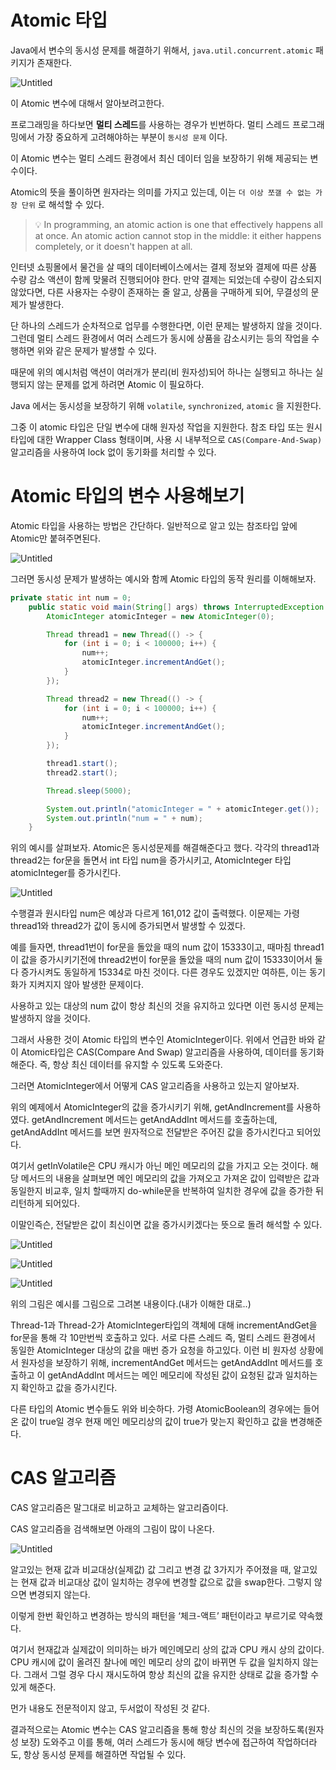 # Atomic 타입

Java에서 변수의 동시성 문제를 해결하기 위해서, `java.util.concurrent.atomic` 패키지가 존재한다.

![Untitled](Atomic%20타입/Untitled.png)

이 Atomic 변수에 대해서 알아보려고한다.

프로그래밍을 하다보면 **멀티 스레드**를 사용하는 경우가 빈번하다. 멀티 스레드 프로그래밍에서 가장 중요하게 고려해야하는 부분이 `동시성 문제` 이다. 

이 Atomic 변수는 멀티 스레드 환경에서 최신 데이터 임을 보장하기 위해 제공되는 변수이다.

Atomic의 뜻을 풀이하면 원자라는 의미를 가지고 있는데, 이는 `더 이상 쪼갤 수 없는 가장 단위` 로 해석할 수 있다.

> 💡 In programming, an atomic action is one that effectively happens all at once.
> An atomic action cannot stop in the middle: it either happens completely, or it doesn't happen at all.


인터넷 쇼핑몰에서 물건을 살 때의 데이터베이스에서는 결제 정보와 결제에 따른 상품 수량 감소 액션이 함께 맞물려 진행되어야 한다. 만약 결제는 되었는데 수량이 감소되지 않았다면, 다른 사용자는 수량이 존재하는 줄 알고, 상품을 구매하게 되어, 무결성의 문제가 발생한다.

단 하나의 스레드가 순차적으로 업무를 수행한다면, 이런 문제는 발생하지 않을 것이다. 그런데 멀티 스레드 환경에서 여러 스레드가 동시에 상품을 감소시키는 등의 작업을 수행하면 위와 같은 문제가 발생할 수 있다.

때문에 위의 예시처럼 액션이 여러개가 분리(비 원자성)되어 하나는 실행되고 하나는 실행되지 않는 문제를 없게 하려면 Atomic 이 필요하다.

Java 에서는 동시성을 보장하기 위해 `volatile`, `synchronized`, `atomic` 을 지원한다.

그중 이 atomic 타입은 단일 변수에 대해 원자성 작업을 지원한다. 참조 타입 또는 원시타입에 대한 Wrapper Class 형태이며, 사용 시 내부적으로 `CAS(Compare-And-Swap)` 알고리즘을 사용하여 lock 없이 동기화를 처리할 수 있다.

# Atomic 타입의 변수 사용해보기

Atomic 타입을 사용하는 방법은 간단하다. 일반적으로 알고 있는 참조타입 앞에 Atomic만 붙혀주면된다.

![Untitled](Atomic%20타입/Untitled%201.png)

그러면 동시성 문제가 발생하는 예시와 함께 Atomic 타입의 동작 원리를 이해해보자.

```java
private static int num = 0;
    public static void main(String[] args) throws InterruptedException {
        AtomicInteger atomicInteger = new AtomicInteger(0);

        Thread thread1 = new Thread(() -> {
            for (int i = 0; i < 100000; i++) {
                num++;
                atomicInteger.incrementAndGet();
            }
        });

        Thread thread2 = new Thread(() -> {
            for (int i = 0; i < 100000; i++) {
                num++;
                atomicInteger.incrementAndGet();
            }
        });

        thread1.start();
        thread2.start();

        Thread.sleep(5000);

        System.out.println("atomicInteger = " + atomicInteger.get());
        System.out.println("num = " + num);
    }
```

위의 예시를 살펴보자. Atomic은 동시성문제를 해결해준다고 했다. 각각의 thread1과 thread2는 for문을 돌면서 int 타입 num을 증가시키고, AtomicInteger 타입 atomicInteger를 증가시킨다.

![Untitled](Atomic%20타입/Untitled%202.png)

수행결과 원시타입 num은 예상과 다르게 161,012 값이 출력했다. 이문제는 가령 thread1와 thread2가 값이 동시에 증가되면서 발생할 수 있겠다.

예를 들자면, thread1번이 for문을 돌았을 때의 num 값이 15333이고, 때마침 thread1이 값을 증가시키기전에 thread2번이 for문을 돌았을 때의 num 값이 15333이어서 둘다 증가시켜도 동일하게 15334로 마친 것이다. 다른 경우도 있겠지만 여하튼, 이는 동기화가 지켜지지 않아 발생한 문제이다.

사용하고 있는 대상의 num 값이 항상 최신의 것을 유지하고 있다면 이런 동시성 문제는 발생하지 않을 것이다.

그래서 사용한 것이 Atomic 타입의 변수인 AtomicInteger이다. 위에서 언급한 바와 같이 Atomic타입은 CAS(Compare And Swap) 알고리즘을 사용하여, 데이터를 동기화해준다. 즉, 항상 최신 데이터를 유지할 수 있도록 도와준다.

그러면 AtomicInteger에서 어떻게 CAS 알고리즘을 사용하고 있는지 알아보자.

위의 예제에서 AtomicInteger의 값을 증가시키기 위해, getAndIncrement를 사용하였다. getAndIncrement 메서드는 getAndAddInt 메서드를 호출하는데, getAndAddInt 메서드를 보면 원자적으로 전달받은 주어진 값을 증가시킨다고 되어있다.

여기서 getInVolatile은 CPU 캐시가 아닌 메인 메모리의 값을 가지고 오는 것이다. 해당 메서드의 내용을 살펴보면 메인 메모리의 값을 가져오고 가져온 값이 입력받은 값과 동일한지 비교후, 일치 할때까지 do-while문을 반복하여 일치한 경우에 값을 증가한 뒤 리턴하게 되어있다.

이말인즉슨, 전달받은 값이 최신이면 값을 증가시키겠다는 뜻으로 돌려 해석할 수 있다.

![Untitled](Atomic%20타입/Untitled%203.png)

![Untitled](Atomic%20타입/Untitled%204.png)

![Untitled](Atomic%20타입/Untitled%205.png)

위의 그림은 예시를 그림으로 그려본 내용이다.(내가 이해한 대로..)

Thread-1과 Thread-2가 AtomicInteger타입의 객체에 대해 incrementAndGet을 for문을 통해 각 10만번씩 호출하고 있다. 서로 다른 스레드 즉, 멀티 스레드 환경에서 동일한 AtomicInteger 대상의 값을 매번 증가 요청을 하고있다. 이런 비 원자성 상황에서 원자성을 보장하기 위해, incrementAndGet 메서드는 getAndAddInt 메서드를 호출하고 이 getAndAddInt 메서드는 메인 메모리에 작성된 값이 요청된 값과 일치하는지 확인하고 값을 증가시킨다.

다른 타입의 Atomic 변수들도 위와 비슷하다. 가령 AtomicBoolean의 경우에는 들어온 값이 true일 경우 현재 메인 메모리상의 값이 true가 맞는지 확인하고 값을 변경해준다.

# CAS 알고리즘

CAS 알고리즘은 말그대로 비교하고 교체하는 알고리즘이다.

CAS 알고리즘을 검색해보면 아래의 그림이 많이 나온다.

![Untitled](Atomic%20타입/Untitled%206.png)

알고있는 현재 값과 비교대상(실제값) 값 그리고 변경 값 3가지가 주어졌을 때, 알고있는 현재 값과 비교대상 값이 일치하는 경우에 변경할 값으로 값을 swap한다. 그렇지 않으면 변경되지 않는다. 

이렇게 한번 확인하고 변경하는 방식의 패턴을 ‘체크-액트’ 패턴이라고 부르기로 약속했다.

여기서 현재값과 실제값이 의미하는 바가 메인메모리 상의 값과 CPU 캐시 상의 값이다. CPU 캐시에 값이 올려진 찰나에 메인 메모리 상의 값이 바뀌면 두 값을 일치하지 않는다. 그래서 그럴 경우 다시 재시도하여 항상 최신의 값을 유지한 상태로 값을 증가할 수 있게 해준다.

먼가 내용도 전문적이지 않고, 두서없이 작성된 것 같다. 

결과적으로는 Atomic 변수는 CAS 알고리즘을 통해 항상 최신의 것을 보장하도록(원자성 보장) 도와주고 이를 통해, 여러 스레드가 동시에 해당 변수에 접근하여 작업하더라도, 항상 동시성 문제를 해결하면 작업될 수 있다.
